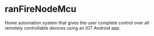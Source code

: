 # ranFireNodeMcu
Home automation system that gives the user complete control over all remotely controllable devices using an IOT Android app.

